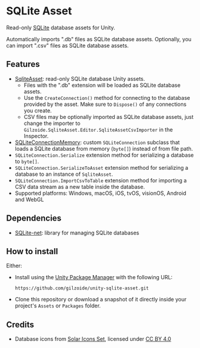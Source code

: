 # SQLite Asset
Read-only [SQLite](https://sqlite.org/) database assets for Unity.

Automatically imports ".db" files as SQLite database assets.
Optionally, you can import ".csv" files as SQLite database assets.


## Features
- [SqliteAsset](Runtime/SqliteAsset.cs): read-only SQLite database Unity assets.
  + Files with the ".db" extension will be loaded as SQLite database assets.
  + Use the `CreateConnection()` method for connecting to the database provided by the asset.
    Make sure to `Dispose()` of any connections you create.
  + CSV files may be optionally imported as SQLite database assets, just change the importer to `Gilzoide.SqliteAsset.Editor.SqliteAssetCsvImporter` in the Inspector.
- [SQLiteConnectionMemory](Runtime/SQLiteConnectionMemory.cs): custom `SQLiteConnection` subclass that loads a SQLite database from memory (`byte[]`) instead of from file path.
- `SQLiteConnection.Serialize` extension method for serializing a database to `byte[]`.
- `SQLiteConnection.SerializeToAsset` extension method for serializing a database to an instance of `SqliteAsset`.
- `SQLiteConnection.ImportCsvToTable` extension method for importing a CSV data stream as a new table inside the database.
- Supported platforms: Windows, macOS, iOS, tvOS, visionOS, Android and WebGL


## Dependencies
- [SQLite-net](https://github.com/gilzoide/unity-sqlite-net): library for managing SQLite databases


## How to install
Either:
- Install using the [Unity Package Manager](https://docs.unity3d.com/Manual/upm-ui-giturl.html) with the following URL:
  ```
  https://github.com/gilzoide/unity-sqlite-asset.git
  ```
- Clone this repository or download a snapshot of it directly inside your project's `Assets` or `Packages` folder.


## Credits
- Database icons from [Solar Icons Set](https://www.figma.com/community/file/1166831539721848736/solar-icons-set), licensed under [CC BY 4.0](https://creativecommons.org/licenses/by/4.0/)